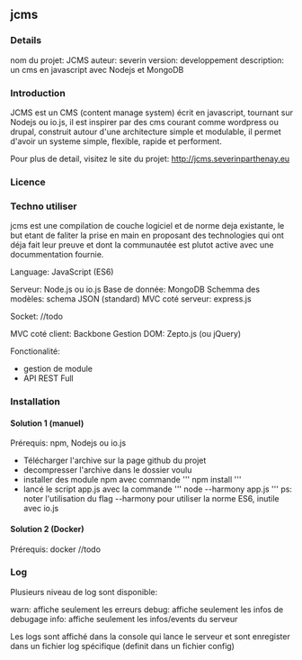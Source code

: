 jcms
----

### Details
nom du projet: JCMS
auteur: severin
version: developpement
description: un cms en javascript avec Nodejs et MongoDB

### Introduction
JCMS est un CMS (content manage system) écrit en javascript, tournant sur Nodejs ou io.js, il est inspirer par des cms courant comme wordpress ou drupal, construit autour d'une architecture simple et modulable, il permet d'avoir un systeme simple, flexible, rapide et performent.

Pour plus de detail, visitez le site du projet: http://jcms.severinparthenay.eu

### Licence


### Techno utiliser
jcms est une compilation de couche logiciel et de norme deja existante, le but etant de faliter la prise en main en proposant des technologies qui ont déja fait leur preuve et dont la communautée est plutot active avec une docummentation fournie.


Language: JavaScript (ES6)

Serveur: Node.js ou io.js
Base de donnée: MongoDB
Schemma des modèles: schema JSON (standard)
MVC coté serveur: express.js

Socket: //todo

MVC coté client: Backbone
Gestion DOM: Zepto.js (ou jQuery)


Fonctionalité:
- gestion de module
- API REST Full

### Installation
#### Solution 1 (manuel)
Prérequis:  npm, Nodejs ou io.js

- Télécharger l'archive sur la page github du projet
- decompresser l'archive dans le dossier voulu
- installer des module npm avec commande
''' 
npm install
'''
- lancé le script app.js avec la commande
'''
node --harmony app.js
'''
ps: noter l'utilisation du flag --harmony pour utiliser la norme ES6, inutile avec io.js

#### Solution 2 (Docker)
Prérequis: docker
//todo

### Log
Plusieurs niveau de log sont disponible:

warn: affiche seulement les erreurs
debug: affiche seulement les infos de debugage
info: affiche seulement les infos/events du serveur

Les logs sont affiché dans la console qui lance le serveur et sont enregister dans un fichier log spécifique (definit dans un fichier config)